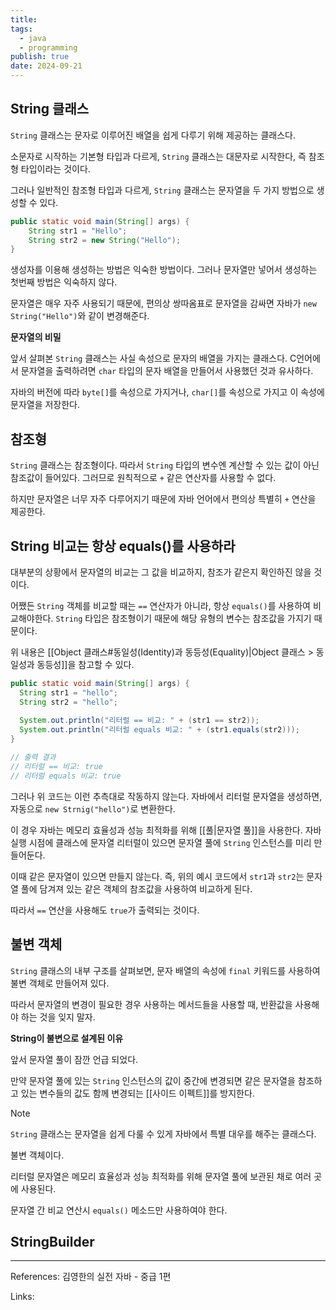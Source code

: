 ```yaml
---
title: 
tags:
  - java
  - programming
publish: true
date: 2024-09-21
---
```

## String 클래스

`String` 클래스는 문자로 이루어진 배열을 쉽게 다루기 위해 제공하는 클래스다. 

소문자로 시작하는 기본형 타입과 다르게, `String` 클래스는 대문자로 시작한다, 즉 참조형 타입이라는 것이다.

그러나 일반적인 참조형 타입과 다르게, `String` 클래스는 문자열을 두 가지 방법으로 생성할 수 있다.

```java
public static void main(String[] args) {
	String str1 = "Hello";
	String str2 = new String("Hello");
}
```

생성자를 이용해 생성하는 방법은 익숙한 방법이다. 그러나 문자열만 넣어서 생성하는 첫번째 방법은 익숙하지 않다.

문자열은 매우 자주 사용되기 때문에, 편의상 쌍따옴표로 문자열을 감싸면 자바가 `new String("Hello")`와 같이 변경해준다.

**문자열의 비밀**

앞서 살펴본 `String` 클래스는 사실 속성으로 문자의 배열을 가지는 클래스다. C언어에서 문자열을 출력하려면 `char` 타입의 문자 배열을 만들어서 사용했던 것과 유사하다.

자바의 버전에 따라 `byte[]`를 속성으로 가지거나, `char[]`를 속성으로 가지고 이 속성에 문자열을 저장한다.

## 참조형
`String` 클래스는 참조형이다. 따라서 `String` 타입의 변수엔 계산할 수 있는 값이 아닌 참조값이 들어있다. 그러므로 원칙적으로 `+` 같은 연산자를 사용할 수 없다.

하지만 문자열은 너무 자주 다루어지기 때문에 자바 언어에서 편의상 특별히 `+` 연산을 제공한다.

## String 비교는 항상 equals()를 사용하라

대부분의 상황에서 문자열의 비교는 그 값을 비교하지, 참조가 같은지 확인하진 않을 것이다.

어쨌든 `String` 객체를 비교할 때는 `==` 연산자가 아니라, 항상 `equals()`를 사용하여 비교해야한다. `String` 타입은 참조형이기 때문에 해당 유형의 변수는 참조값을 가지기 때문이다.

위 내용은 [[Object 클래스#동일성(Identity)과 동등성(Equality)|Object 클래스 > 동일성과 동등성]]을 참고할 수 있다.

```java
public static void main(String[] args) {  
  String str1 = "hello";  
  String str2 = "hello";  
  
  System.out.println("리터럴 == 비교: " + (str1 == str2));  
  System.out.println("리터럴 equals 비교: " + (str1.equals(str2)));  
}

// 출력 결과
// 리터럴 == 비교: true
// 리터럴 equals 비교: true
```

그러나 위 코드는 이런 추측대로 작동하지 않는다. 자바에서 리터럴 문자열을 생성하면, 자동으로 `new Strnig("hello")`로 변환한다.

이 경우 자바는 메모리 효율성과 성능 최적화를 위해 [[풀|문자열 풀]]을 사용한다. 자바 실행 시점에 클래스에 문자열 리터럴이 있으면 문자열 풀에 `String` 인스턴스를 미리 만들어둔다.

이때 같은 문자열이 있으면 만들지 않는다. 즉, 위의 예시 코드에서 `str1`과 `str2`는 문자열 풀에 담겨져 있는 같은 객체의 참조값을 사용하여 비교하게 된다.

따라서 `==` 연산을 사용해도 `true`가 출력되는 것이다.

## 불변 객체
`String` 클래스의 내부 구조를 살펴보면, 문자 배열의 속성에 `final` 키워드를 사용하여 불변 객체로 만들어져 있다.

따라서 문자열의 변경이 필요한 경우 사용하는 메서드들을 사용할 때, 반환값을 사용해야 하는 것을 잊지 말자.

**String이 불변으로 설계된 이유**

앞서 문자열 풀이 잠깐 언급 되었다. 

만약 문자열 풀에 있는 `String` 인스턴스의 값이 중간에 변경되면 같은 문자열을 참조하고 있는 변수들의 값도 함께 변경되는 [[사이드 이펙트]]를 방지한다.

> [!note]
> `String` 클래스는 문자열을 쉽게 다룰 수 있게 자바에서 특별 대우를 해주는 클래스다.
> 
> 불변 객체이다.
> 
> 리터럴 문자열은 메모리 효율성과 성능 최적화를 위해 문자열 풀에 보관된 채로 여러 곳에 사용된다. 
> 
> 문자열 간 비교 연산시 `equals()` 메소드만 사용하여야 한다.

## StringBuilder



---
References: 김영한의 실전 자바 - 중급 1편

Links: 